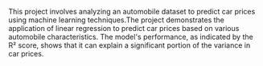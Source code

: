This project involves analyzing an automobile dataset to predict car prices using machine learning techniques.The project demonstrates the application of linear regression to predict car prices based on various automobile characteristics. The model's performance, as indicated by the R² score, shows that it can explain a significant portion of the variance in car prices.

